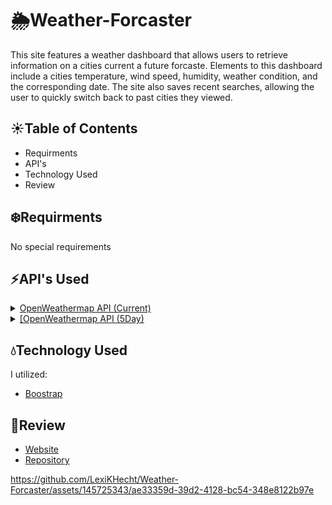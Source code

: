 # 🌦️Weather-Forcaster
This site features a weather dashboard that allows users to retrieve information on a cities current a future forcaste. Elements to this dashboard include a cities temperature, wind speed, humidity, weather condition, and the corresponding date. The site also saves recent searches, allowing the user to quickly switch back to past cities they viewed.

## ☀️Table of Contents

- Requirments
- API's
- Technology Used
- Review

## ❄️Requirments
No special requirements

## ⚡API's Used

<details><summary><a href="https://openweathermap.org/current">OpenWeathermap API (Current)</a></summary>

![Screenshot (28)](https://github.com/LexiKHecht/Weather-Forcaster/assets/145725343/d8853f65-d6cc-42b7-a6e6-3ae2e4aa6ca4)
![Screenshot (29)](https://github.com/LexiKHecht/Weather-Forcaster/assets/145725343/6a0fe331-45e1-451e-a683-6cde5c52ceb4)

</details>

<details><summary><a href="https://openweathermap.org/forecast5">[OpenWeathermap API (5Day)</a></summary>

![Screenshot (30)](https://github.com/LexiKHecht/Weather-Forcaster/assets/145725343/51422bc4-575f-43d2-a3d0-5cec6dc3c464)

</details>

## 💧Technology Used
I utilized: 
- [Boostrap](https://getbootstrap.com/docs/5.3/getting-started/introduction/)

## 💨Review
- [Website](https://lexikhecht.github.io/Weather-Forcaster/)
- [Repository](https://github.com/LexiKHecht/Weather-Forcaster)

https://github.com/LexiKHecht/Weather-Forcaster/assets/145725343/ae33359d-39d2-4128-bc54-348e8122b97e
